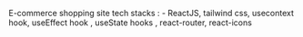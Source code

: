 E-commerce shopping site 
tech stacks : - ReactJS, tailwind css, usecontext hook, useEffect hook , useState hooks , react-router, react-icons
